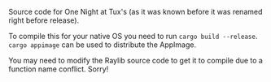 Source code for One Night at Tux's (as it was known before it was renamed right before release).

To compile this for your native OS you need to run `cargo build --release`. `cargo appimage` can be used to distribute the AppImage. 

You may need to modify the Raylib source code to get it to compile due to a function name conflict. Sorry!
